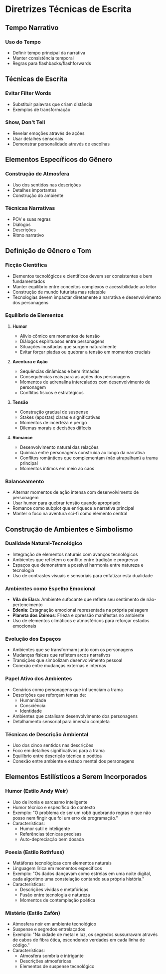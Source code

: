 # Diretrizes Técnicas de Escrita

## Tempo Narrativo
### Uso do Tempo
- Definir tempo principal da narrativa
- Manter consistência temporal
- Regras para flashbacks/flashforwards

## Técnicas de Escrita
### Evitar Filter Words
- Substituir palavras que criam distância
- Exemplos de transformação

### Show, Don't Tell
- Revelar emoções através de ações
- Usar detalhes sensoriais
- Demonstrar personalidade através de escolhas

## Elementos Específicos do Gênero
### Construção de Atmosfera
- Uso dos sentidos nas descrições
- Detalhes importantes
- Construção do ambiente

### Técnicas Narrativas
- POV e suas regras
- Diálogos
- Descrições
- Ritmo narrativo

## Definição de Gênero e Tom

### Ficção Científica
- Elementos tecnológicos e científicos devem ser consistentes e bem fundamentados
- Manter equilíbrio entre conceitos complexos e acessibilidade ao leitor
- Construção de mundo futurista mas relatable
- Tecnologias devem impactar diretamente a narrativa e desenvolvimento dos personagens

### Equilíbrio de Elementos
1. **Humor**
   - Alívio cômico em momentos de tensão
   - Diálogos espirituosos entre personagens
   - Situações inusitadas que surgem naturalmente
   - Evitar forçar piadas ou quebrar a tensão em momentos cruciais

2. **Aventura e Ação**
   - Sequências dinâmicas e bem ritmadas
   - Consequências reais para as ações dos personagens
   - Momentos de adrenalina intercalados com desenvolvimento de personagem
   - Conflitos físicos e estratégicos

3. **Tensão**
   - Construção gradual de suspense
   - Stakes (apostas) claras e significativas
   - Momentos de incerteza e perigo
   - Dilemas morais e decisões difíceis

4. **Romance**
   - Desenvolvimento natural das relações
   - Química entre personagens construída ao longo da narrativa
   - Conflitos românticos que complementam (não atrapalham) a trama principal
   - Momentos íntimos em meio ao caos

### Balanceamento
- Alternar momentos de ação intensa com desenvolvimento de personagem
- Usar humor para quebrar tensão quando apropriado
- Romance como subplot que enriquece a narrativa principal
- Manter o foco na aventura sci-fi como elemento central

## Construção de Ambientes e Simbolismo

### Dualidade Natural-Tecnológico
- Integração de elementos naturais com avanços tecnológicos
- Ambientes que refletem o conflito entre tradição e progresso
- Espaços que demonstram a possível harmonia entre natureza e tecnologia
- Uso de contrastes visuais e sensoriais para enfatizar esta dualidade

### Ambientes como Espelho Emocional
- **Vila de Elara**: Ambiente sufocante que reflete seu sentimento de não-pertencimento
- **Edenia**: Estagnação emocional representada na própria paisagem
- **Planeta dos Etéreos**: Frieza e opressão manifestas no ambiente
- Uso de elementos climáticos e atmosféricos para reforçar estados emocionais

### Evolução dos Espaços
- Ambientes que se transformam junto com os personagens
- Mudanças físicas que refletem arcos narrativos
- Transições que simbolizam desenvolvimento pessoal
- Conexão entre mudanças externas e internas

### Papel Ativo dos Ambientes
- Cenários como personagens que influenciam a trama
- Descrições que reforçam temas de:
  - Humanidade
  - Consciência
  - Identidade
- Ambientes que catalisam desenvolvimento dos personagens
- Detalhamento sensorial para imersão completa

### Técnicas de Descrição Ambiental
- Uso dos cinco sentidos nas descrições
- Foco em detalhes significativos para a trama
- Equilíbrio entre descrição técnica e poética
- Conexão entre ambiente e estado mental dos personagens

## Elementos Estilísticos a Serem Incorporados

### Humor (Estilo Andy Weir)
- Uso de ironia e sarcasmo inteligente
- Humor técnico e específico do contexto
- Exemplo: "O problema de ser um robô quebrando regras é que não posso nem fingir que foi um erro de programação."
- Características:
  - Humor sutil e inteligente
  - Referências técnicas precisas
  - Auto-depreciação bem dosada

### Poesia (Estilo Rothfuss)
- Metáforas tecnológicas com elementos naturais
- Linguagem lírica em momentos específicos
- Exemplo: "Os dados dançavam como estrelas em uma noite digital, cada algoritmo uma constelação contando sua própria história."
- Características:
  - Descrições vívidas e metafóricas
  - Fusão entre tecnologia e natureza
  - Momentos de contemplação poética

### Mistério (Estilo Zafón)
- Atmosfera noir em ambiente tecnológico
- Suspense e segredos entrelaçados
- Exemplo: "Na cidade de metal e luz, os segredos sussurravam através de cabos de fibra ótica, escondendo verdades em cada linha de código."
- Características:
  - Atmosfera sombria e intrigante
  - Descrições atmosféricas
  - Elementos de suspense tecnológico